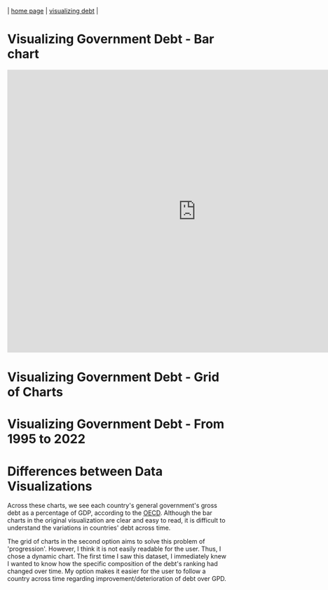 | [home page](README.md) | [visualizing debt](government-debt.md) |

# Visualizing Government Debt - Bar chart

<iframe src="https://data.oecd.org/chart/7bes" width="860" height="645" style="border: 0" mozallowfullscreen="true" webkitallowfullscreen="true" allowfullscreen="true"><a href="https://data.oecd.org/chart/7bes" target="_blank">OECD Chart: General government debt, Total, % of GDP, Annual, 2019</a></iframe>

# Visualizing Government Debt - Grid of Charts

<div class="flourish-embed flourish-chart" data-src="visualisation/14976674"><script src="https://public.flourish.studio/resources/embed.js"></script></div>

# Visualizing Government Debt - From 1995 to 2022

<div class="flourish-embed flourish-bar-chart-race" data-src="visualisation/14984548"><script src="https://public.flourish.studio/resources/embed.js"></script></div>

# Differences between Data Visualizations

Across these charts, we see each country's general government's gross debt as a percentage of GDP, according to the <a href="https://data.oecd.org/gga/general-government-debt.htm" target="_blank">OECD</a>. Although the bar charts in the original visualization are clear and easy to read, it is difficult to understand the variations in countries' debt across time. 

The grid of charts in the second option aims to solve this problem of 'progression'. However, I think it is not easily readable for the user. Thus, I chose a dynamic chart. The first time I saw this dataset, I immediately knew I wanted to know how the specific composition of the debt's ranking had changed over time. My option makes it easier for the user to follow a country across time regarding improvement/deterioration of debt over GPD.
